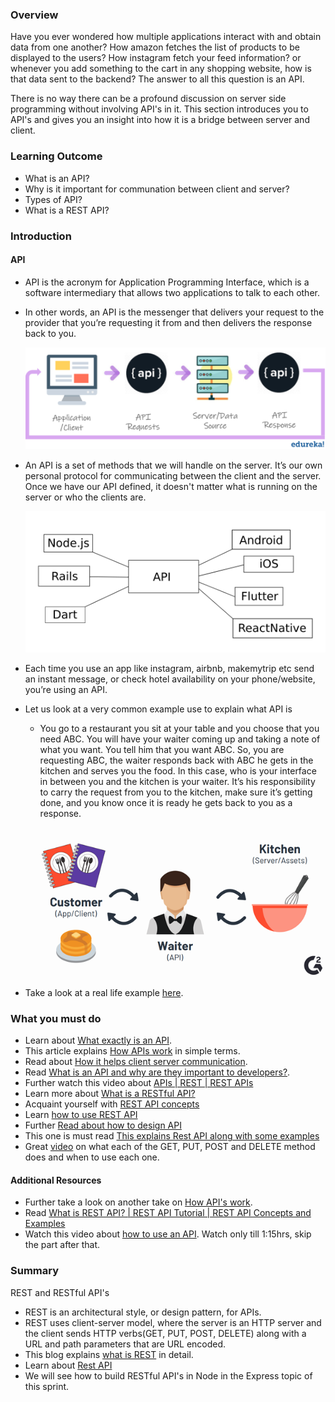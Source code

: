 ### Overview
Have you ever wondered how multiple applications interact with and obtain data from one another? How amazon fetches the list of products to be displayed to the users? How instagram fetch your feed information? or whenever you add something to the cart in any shopping website, how is that data sent to the backend? The answer to all this question is an API. 

There is no way there can be a profound discussion on server side programming without involving API's in it. This section introduces you to API's and gives you an insight into how it is a bridge between server and client. 

### Learning Outcome
- What is an API?
- Why is it important for communation between client and server?
- Types of API?
- What is a REST API?

### Introduction
#### API
- API is the acronym for Application Programming Interface, which is a software intermediary that allows two applications to talk to each other. 
- In other words, an API is the messenger that delivers your request to the provider that you’re requesting it from and then delivers the response back to you.

    ![](./images/API.png)

- An API is a set of methods that we will handle on the server. It’s our own personal protocol for communicating between the client and the server. Once we have our API defined, it doesn't matter what is running on the server or who the clients are.

    ![](./images/API_1.png)

- Each time you use an app like instagram, airbnb, makemytrip etc send an instant message, or check hotel availability on your phone/website, you’re using an API.
- Let us look at a very common example use to explain what API is 
    - You go to a restaurant you sit at your table and you choose that you need ABC. You will have your waiter coming up and taking a note of what you want. You tell him that you want ABC. So, you are requesting ABC, the waiter responds back with ABC he gets in the kitchen and serves you the food. In this case, who is your interface in between you and the kitchen is your waiter. It’s his responsibility to carry the request from you to the kitchen, make sure it’s getting done, and you know once it is ready he gets back to you as a response.

    ![](./images/API_example.png)

- Take a look at a real life example [here](https://www.mulesoft.com/resources/api/what-is-an-api).

### What you must do
- Learn about [What exactly is an API](https://www.youtube.com/watch?v=s7wmiS2mSXY).
- This article explains [How APIs work](https://medium.com/@tyteen4a03/how-apis-work-an-analogy-for-dummies-ac6ee1d1671b) in simple terms.
- Read about [How it helps client server communication](https://www.youtube.com/watch?v=B9vPoCOP7oY).
- Read [What is an API and why are they important to developers?](https://medium.com/@mandeepkaur1/what-is-an-api-and-why-are-they-important-to-developers-98ad18d45b93).
- Further watch this video about [APIs | REST | REST APIs](https://www.youtube.com/watch?v=FOZtRzY5x8E)
- Learn more about [What is a RESTful API?](https://www.youtube.com/watch?v=0oXYLzuucwE&list=PL55RiY5tL51q4D-B63KBnygU6opNPFk_q)
- Acquaint yourself with [REST API concepts](https://www.youtube.com/watch?v=7YcW25PHnAA)
- Learn [how to use REST API](https://stackify.com/rest-api-tutorial/)
- Further [Read about how to design API](https://docs.microsoft.com/en-us/azure/architecture/best-practices/api-design)
- This one is must read [This explains Rest API along with some examples](https://www.codecademy.com/articles/what-is-rest)
- Great [video](https://www.youtube.com/watch?v=rhTkRK53XdQ) on what each of the GET, PUT, POST and DELETE method does and when to use each one.


#### Additional Resources
- Further take a look on another take on [How API's work](https://blogs.mulesoft.com/biz/tech-ramblings-biz/what-are-apis-how-do-apis-work/).
- Read [What is REST API? | REST API Tutorial | REST API Concepts and Examples](https://www.youtube.com/watch?v=rtWH70_MMHM)
- Watch this video about [how to use an API](https://www.youtube.com/watch?v=GZvSYJDk-us&t=3756s). Watch only till 1:15hrs, skip the part after that.

### Summary
REST and RESTful API's
- REST is an architectural style, or design pattern, for APIs.
- REST uses client-server model, where the server is an HTTP server and the client sends HTTP verbs(GET, PUT, POST, DELETE) along with a URL and path parameters that are URL encoded.
- This blog explains [what is REST](https://medium.com/extend/what-is-rest-a-simple-explanation-for-beginners-part-1-introduction-b4a072f8740f) in detail. 
- Learn about [Rest API](https://www.youtube.com/watch?v=qVTAB8Z2VmA)
- We will see how to build RESTful API's in Node in the Express topic of this sprint.